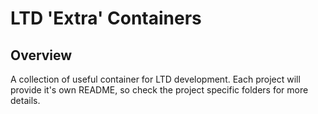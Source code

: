 # LTD 'Extra' Containers

## Overview

A collection of useful container for LTD development. Each project will provide it's own README, so check the project specific folders for more details.
